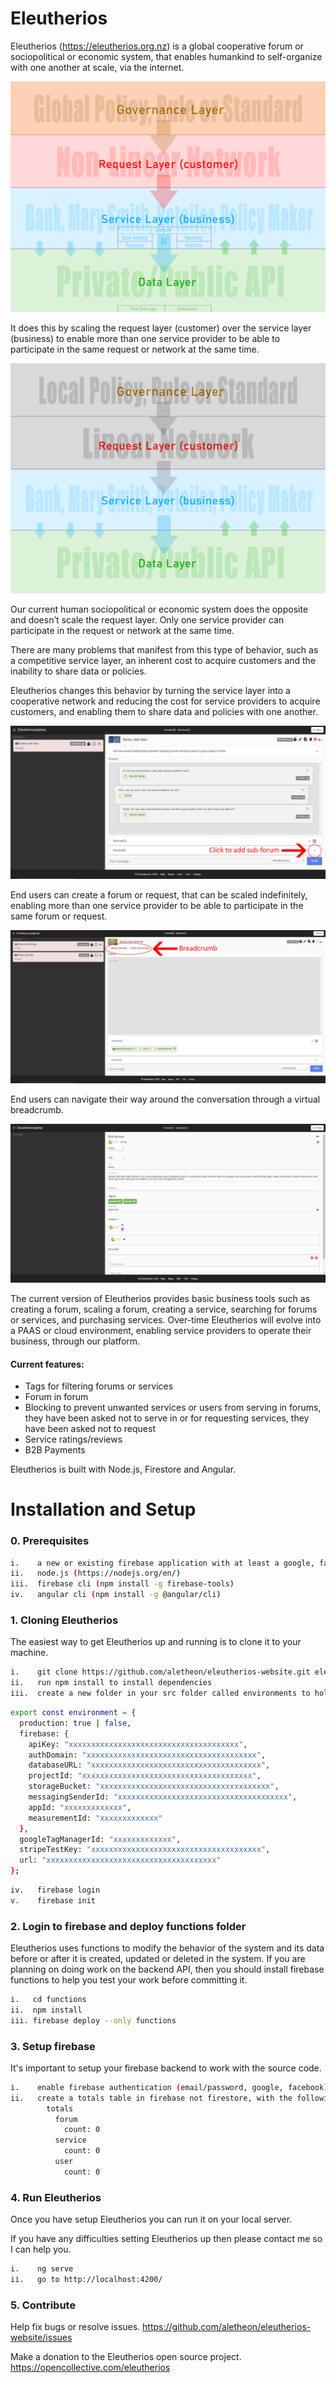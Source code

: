 # Eleutherios

Eleutherios (https://eleutherios.org.nz) is a global cooperative forum or sociopolitical or economic system, that enables humankind to self-organize with one another at scale, via the internet.

![futureOverview](./src/assets/futureOverview.jpg)

It does this by scaling the request layer (customer) over the service layer (business) to enable more than one service provider to be able to participate in the same request or network at the same time.

![currentOverview](./src/assets/currentOverview.jpg)

Our current human sociopolitical or economic system does the opposite and doesn’t scale the request layer. Only one service provider can participate in the request or network at the same time.

There are many problems that manifest from this type of behavior, such as a competitive service layer, an inherent cost to acquire customers and the inability to share data or policies.

Eleutherios changes this behavior by turning the service layer into a cooperative network and reducing the cost for service providers to acquire customers, and enabling them to share data and policies with one another.

![subforum](./src/assets/subforum.jpg)

End users can create a forum or request, that can be scaled indefinitely, enabling more than one service provider to be able to participate in the same forum or request.

![breadcrumb](./src/assets/breadcrumb.jpg)

End users can navigate their way around the conversation through a virtual breadcrumb.

![priskaService](./src/assets/priskaService.jpg)

The current version of Eleutherios provides basic business tools such as creating a forum, scaling a forum, creating a service, searching for forums or services, and purchasing services. Over-time Eleutherios will evolve into a PAAS or cloud environment, enabling service providers to operate their business, through our platform.

#### Current features:

- Tags for filtering forums or services
- Forum in forum
- Blocking to prevent unwanted services or users from serving in forums, they have been asked not to serve in or for requesting services, they have been asked not to request
- Service ratings/reviews
- B2B Payments

Eleutherios is built with Node.js, Firestore and Angular.

# Installation and Setup

### 0. Prerequisites

```bash
i.    a new or existing firebase application with at least a google, facebook or email passwordless provider
ii.   node.js (https://nodejs.org/en/)
iii.  firebase cli (npm install -g firebase-tools)
iv.   angular cli (npm install -g @angular/cli)
```

### 1. Cloning Eleutherios

The easiest way to get Eleutherios up and running is to clone it to your machine.

```bash
i.    git clone https://github.com/aletheon/eleutherios-website.git eleutherios-website
ii.   run npm install to install dependencies
iii.  create a new folder in your src folder called environments to hold your environment (environment.prod.ts and environment.ts) variables:
```

```bash
export const environment = {
  production: true | false,
  firebase: {
    apiKey: "xxxxxxxxxxxxxxxxxxxxxxxxxxxxxxxxxxxxxx",
    authDomain: "xxxxxxxxxxxxxxxxxxxxxxxxxxxxxxxxxxxxxx",
    databaseURL: "xxxxxxxxxxxxxxxxxxxxxxxxxxxxxxxxxxxxxx",
    projectId: "xxxxxxxxxxxxxxxxxxxxxxxxxxxxxxxxxxxxxx",
    storageBucket: "xxxxxxxxxxxxxxxxxxxxxxxxxxxxxxxxxxxxxx",
    messagingSenderId: "xxxxxxxxxxxxxxxxxxxxxxxxxxxxxxxxxxxxxx",
    appId: "xxxxxxxxxxxxx",
    measurementId: "xxxxxxxxxxxxx"
  },
  googleTagManagerId: "xxxxxxxxxxxxx",
  stripeTestKey: "xxxxxxxxxxxxxxxxxxxxxxxxxxxxxxxxxxxxxx",
  url: "xxxxxxxxxxxxxxxxxxxxxxxxxxxxxxxxxxxxxx"
};
```

```bash
iv.   firebase login
v.    firebase init
```

### 2. Login to firebase and deploy functions folder

Eleutherios uses functions to modify the behavior of the system and its data before or after it is created, updated or deleted in the system. If you are planning on doing work on the backend API, then you should install firebase functions to help you test your work before committing it.

```bash
i.   cd functions
ii.  npm install
iii. firebase deploy --only functions
```

### 3. Setup firebase

It's important to setup your firebase backend to work with the source code.

```bash
i.    enable firebase authentication (email/password, google, facebook)
ii.   create a totals table in firebase not firestore, with the following default structure:
        totals
          forum
            count: 0
          service
            count: 0
          user
            count: 0
```

### 4. Run Eleutherios

Once you have setup Eleutherios you can run it on your local server.

If you have any difficulties setting Eleutherios up then please contact me so I can help you.

```bash
i.    ng serve
ii.   go to http://localhost:4200/
```

### 5. Contribute

Help fix bugs or resolve issues.
https://github.com/aletheon/eleutherios-website/issues

Make a donation to the Eleutherios open source project. https://opencollective.com/eleutherios
